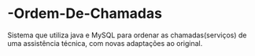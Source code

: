 # -Ordem-De-Chamadas
Sistema que utiliza java e MySQL para ordenar as chamadas(serviços) de uma assistência técnica, com novas adaptações ao original.
